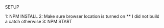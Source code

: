 
SETUP

1: NPM INSTALL
2: Make sure browser location is turned on
    ** I did not build a catch otherwise
3: NPM START